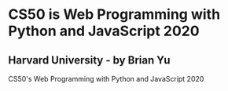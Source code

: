 # CS50 is Web Programming with Python and JavaScript 2020
## Harvard University - by Brian Yu

CS50's Web Programming with Python and JavaScript 2020
